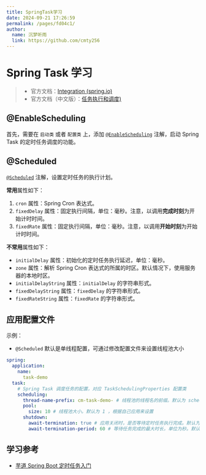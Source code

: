 ```yaml
---
title: SpringTask学习
date: 2024-09-21 17:26:59
permalink: /pages/fd04c1/
author: 
  name: 沉梦听雨
  link: https://github.com/cmty256
---
```

# Spring Task 学习

> - 官方文档：[Integration (spring.io)](https://docs.spring.io/spring-framework/docs/5.2.x/spring-framework-reference/integration.html#scheduling)
> - 官方文档（中文版）：[任务执行和调度)](https://springdoc.cn/spring/integration.html#scheduling)

## @EnableScheduling

首先，需要在 `启动类` 或者 `配置类` 上，添加 [`@EnableScheduling`](https://github.com/spring-projects/spring-framework/blob/master/spring-context/src/main/java/org/springframework/scheduling/annotation/EnableScheduling.java) 注解，启动 Spring Task 的定时任务调度的功能。



## @Scheduled

[`@Scheduled`](https://github.com/spring-projects/spring-framework/blob/master/spring-context/src/main/java/org/springframework/scheduling/annotation/Scheduled.java) 注解，设置定时任务的执行计划。

**常用**属性如下：

1. `cron` 属性：Spring Cron 表达式。
2. `fixedDelay` 属性：固定执行间隔，单位：毫秒。注意，以调用**完成时刻**为开始计时时间。
3. `fixedRate` 属性：固定执行间隔，单位：毫秒。注意，以调用**开始时刻**为开始计时时间。

**不常用**属性如下：

- `initialDelay` 属性：初始化的定时任务执行延迟，单位：毫秒。
- `zone` 属性：解析 Spring Cron 表达式的所属的时区。默认情况下，使用服务器的本地时区。
- `initialDelayString` 属性：`initialDelay` 的字符串形式。
- `fixedDelayString` 属性：`fixedDelay` 的字符串形式。
- `fixedRateString` 属性：`fixedRate` 的字符串形式。



## 应用配置文件

示例：

- `@Scheduled` 默认是单线程配置，可通过修改配置文件来设置线程池大小

```yml
spring:
  application:
    name:
      task-demo
  task:
    # Spring Task 调度任务的配置，对应 TaskSchedulingProperties 配置类
    scheduling:
      thread-name-prefix: cm-task-demo- # 线程池的线程名的前缀。默认为 scheduling- ，建议根据自己应用来设置
      pool:
        size: 10 # 线程池大小。默认为 1 ，根据自己应用来设置
      shutdown:
        await-termination: true # 应用关闭时，是否等待定时任务执行完成。默认为 false ，建议设置为 true
        await-termination-period: 60 # 等待任务完成的最大时长，单位为秒。默认为 0 ，根据自己应用来设置
```





## 学习参考

- [芋道 Spring Boot 定时任务入门](https://www.iocoder.cn/Spring-Boot/Job/?yudao#)